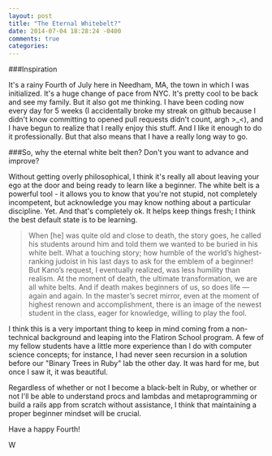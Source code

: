 ```yaml
---
layout: post
title: "The Eternal Whitebelt?"
date: 2014-07-04 18:28:24 -0400
comments: true
categories: 
---
```


###Inspiration

It's a rainy Fourth of July here in Needham, MA, the town in which I was initialized. It's a huge change of pace from NYC. It's pretty cool to be back and see my family. But it also got me thinking. I have been coding now every day for 5 weeks (I accidentally broke my streak on github because I didn't know committing to opened pull requests didn't count, argh >_<), and I have begun to realize that I really enjoy this stuff. And I like it enough to do it professionally. But that also means that I have a really long way to go. 

###So, why the eternal white belt then? Don't you want to advance and improve?

Without getting overly philosophical, I think it's really all about leaving your ego at the door and being ready to learn like a beginner. The white belt is a powerful tool - it allows you to know that you're not stupid, not completely incompetent, but acknowledge you may know nothing about a particular discipline. Yet. And that's completely ok. It helps keep things fresh; I think the best default state is to be learning.

>When [he] was quite old and close to death, the story goes, he called his students around him and told them we wanted to be buried in his white belt. What a touching story; how humble of the world’s highest-ranking judoist in his last days to ask for the emblem of a beginner! But Kano’s request, I eventually realized, was less humility than realism. At the moment of death, the ultimate transformation, we are all white belts. And if death makes beginners of us, so does life — again and again. In the master’s secret mirror, even at the moment of highest renown and accomplishment, there is an image of the newest student in the class, eager for knowledge, willing to play the fool.

I think this is a very important thing to keep in mind coming from a non-technical background and leaping into the Flatiron School program. A few of my fellow students have a little more experience than I do with computer science concepts; for instance, I had never seen recursion in a solution before our "Binary Trees in Ruby" lab the other day. It was hard for me, but once I saw it, it was beautiful.

Regardless of whether or not I become a black-belt in Ruby, or whether or not I'll be able to understand procs and lambdas and metaprogramming or build a rails app from scratch without assistance, I think that maintaining a proper beginner mindset will be crucial. 

Have a happy Fourth! 

W
